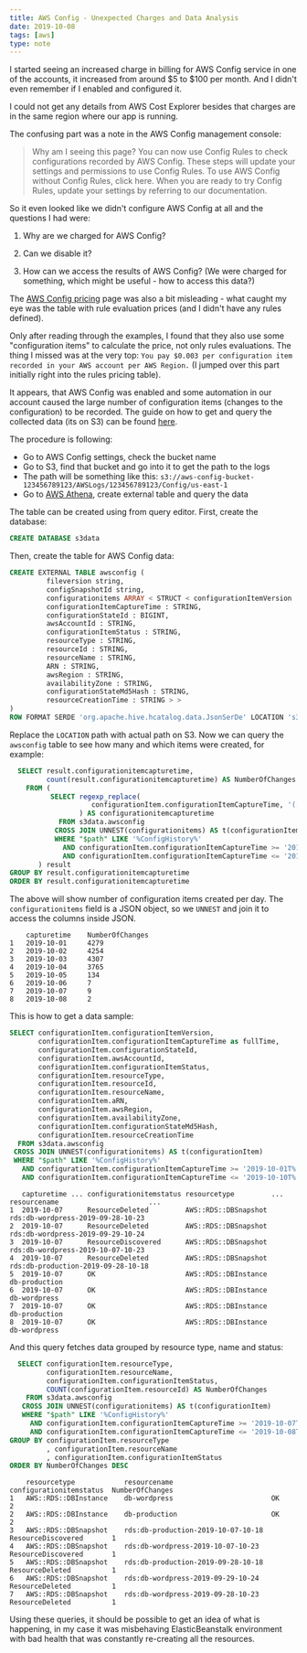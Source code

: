 ```yaml
---
title: AWS Config - Unexpected Charges and Data Analysis
date: 2019-10-08
tags: [aws]
type: note
---
```


I started seeing an increased charge in billing for AWS Config service in one of the accounts, it increased from around $5 to $100 per month.
And I didn't even remember if I enabled and configured it.

I could not get any details from AWS Cost Explorer besides that charges are in the same region where our app is running.

<!-- more -->

The confusing part was a note in the AWS Config management console:

> Why am I seeing this page?
> You can now use Config Rules to check configurations recorded by AWS Config. These steps will update your settings and permissions to use Config Rules.
> To use AWS Config without Config Rules, click here. When you are ready to try Config Rules, update your settings by referring to our documentation.

So it even looked like we didn't configure AWS Config at all and the questions I had were:

1) Why are we charged for AWS Config?

2) Can we disable it?

3) How can we access the results of AWS Config? (We were charged for something, which might be useful - how to access this data?)

The [AWS Config pricing](https://aws.amazon.com/config/pricing/) page was also a bit misleading - what caught my eye was the table with rule evaluation prices (and I didn't have any rules defined).

Only after reading through the examples, I found that they also use some "configuration items" to calculate the price, not only rules evaluations.
The thing I missed was at the very top: `You pay $0.003 per configuration item recorded in your AWS account per AWS Region.` (I jumped over this part initially right into the rules pricing table).

It appears, that AWS Config was enabled and some automation in our account caused the large number of configuration items (changes to the configuration) to be recorded.
The guide on how to get and query the collected data (its on S3) can be found [here](https://aws.amazon.com/premiumsupport/knowledge-center/retrieve-aws-config-items-per-month/).

The procedure is following:

* Go to AWS Config settings, check the bucket name
* Go to S3, find that bucket and go into it to get the path to the logs
* The path will be something like this: `s3://aws-config-bucket-123456789123/AWSLogs/123456789123/Config/us-east-1`
* Go to [AWS Athena](https://console.aws.amazon.com/athena/home), create external table and query the data

The table can be created using from query editor.
First, create the database:

```sql
CREATE DATABASE s3data
```

Then, create the table for AWS Config data:

```sql
CREATE EXTERNAL TABLE awsconfig (
         fileversion string,
         configSnapshotId string,
         configurationitems ARRAY < STRUCT < configurationItemVersion : STRING,
         configurationItemCaptureTime : STRING,
         configurationStateId : BIGINT,
         awsAccountId : STRING,
         configurationItemStatus : STRING,
         resourceType : STRING,
         resourceId : STRING,
         resourceName : STRING,
         ARN : STRING,
         awsRegion : STRING,
         availabilityZone : STRING,
         configurationStateMd5Hash : STRING,
         resourceCreationTime : STRING > > 
)
ROW FORMAT SERDE 'org.apache.hive.hcatalog.data.JsonSerDe' LOCATION 's3://aws-config-bucket-123456789123/AWSLogs/123456789123/Config/us-east-1/'
```

Replace the `LOCATION` path with actual path on S3.
Now we can query the `awsconfig` table to see how many and which items were created, for example:

```sql
  SELECT result.configurationitemcapturetime,
         count(result.configurationitemcapturetime) AS NumberOfChanges
    FROM (
          SELECT regexp_replace(
                    configurationItem.configurationItemCaptureTime, '(.+)(T.+)', '$1'
                 ) AS configurationitemcapturetime
            FROM s3data.awsconfig
           CROSS JOIN UNNEST(configurationitems) AS t(configurationItem)
           WHERE "$path" LIKE '%ConfigHistory%'
             AND configurationItem.configurationItemCaptureTime >= '2019-10-01T%'
             AND configurationItem.configurationItemCaptureTime <= '2019-10-10T%'
       ) result
GROUP BY result.configurationitemcapturetime
ORDER BY result.configurationitemcapturetime
```

The above will show number of configuration items created per day.
The `configurationitems` field is a JSON object, so we `UNNEST` and join it to access the columns inside JSON.

```
    capturetime    NumberOfChanges
1   2019-10-01     4279
2   2019-10-02     4254
3   2019-10-03     4307
4   2019-10-04     3765
5   2019-10-05     134
6   2019-10-06     7
7   2019-10-07     9
8   2019-10-08     2
```

This is how to get a data sample:

```sql
SELECT configurationItem.configurationItemVersion,
       configurationItem.configurationItemCaptureTime as fullTime,
       configurationItem.configurationStateId,
       configurationItem.awsAccountId,
       configurationItem.configurationItemStatus,
       configurationItem.resourceType,
       configurationItem.resourceId,
       configurationItem.resourceName,
       configurationItem.aRN,
       configurationItem.awsRegion,
       configurationItem.availabilityZone,
       configurationItem.configurationStateMd5Hash,
       configurationItem.resourceCreationTime
  FROM s3data.awsconfig
 CROSS JOIN UNNEST(configurationitems) AS t(configurationItem)
 WHERE "$path" LIKE '%ConfigHistory%'
   AND configurationItem.configurationItemCaptureTime >= '2019-10-01T%'
   AND configurationItem.configurationItemCaptureTime <= '2019-10-10T%'
```

```
   capturetime ... configurationitemstatus resourcetype         ... resourcename                      ...
1  2019-10-07      ResourceDeleted         AWS::RDS::DBSnapshot     rds:db-wordpress-2019-09-28-10-23
2  2019-10-07      ResourceDeleted         AWS::RDS::DBSnapshot     rds:db-wordpress-2019-09-29-10-24
3  2019-10-07      ResourceDiscovered      AWS::RDS::DBSnapshot     rds:db-wordpress-2019-10-07-10-23
4  2019-10-07      ResourceDeleted         AWS::RDS::DBSnapshot     rds:db-production-2019-09-28-10-18
5  2019-10-07      OK                      AWS::RDS::DBInstance     db-production
6  2019-10-07      OK                      AWS::RDS::DBInstance     db-wordpress
7  2019-10-07      OK                      AWS::RDS::DBInstance     db-production
8  2019-10-07      OK                      AWS::RDS::DBInstance     db-wordpress
```

And this query fetches data grouped by resource type, name and status:

```sql
  SELECT configurationItem.resourceType,
         configurationItem.resourceName,
         configurationItem.configurationItemStatus,
         COUNT(configurationItem.resourceId) AS NumberOfChanges
    FROM s3data.awsconfig
   CROSS JOIN UNNEST(configurationitems) AS t(configurationItem)
   WHERE "$path" LIKE '%ConfigHistory%'
     AND configurationItem.configurationItemCaptureTime >= '2019-10-07T%'
     AND configurationItem.configurationItemCaptureTime <= '2019-10-08T%'
GROUP BY configurationItem.resourceType
         , configurationItem.resourceName
         , configurationItem.configurationItemStatus
ORDER BY NumberOfChanges DESC
```

```
    resourcetype            resourcename                        configurationitemstatus  NumberOfChanges
1   AWS::RDS::DBInstance    db-wordpress                        OK                       2
2   AWS::RDS::DBInstance    db-production                       OK                       2
3   AWS::RDS::DBSnapshot    rds:db-production-2019-10-07-10-18  ResourceDiscovered       1
4   AWS::RDS::DBSnapshot    rds:db-wordpress-2019-10-07-10-23   ResourceDiscovered       1
5   AWS::RDS::DBSnapshot    rds:db-production-2019-09-28-10-18  ResourceDeleted          1
6   AWS::RDS::DBSnapshot    rds:db-wordpress-2019-09-29-10-24   ResourceDeleted          1
7   AWS::RDS::DBSnapshot    rds:db-wordpress-2019-09-28-10-23   ResourceDeleted          1
```

Using these queries, it should be possible to get an idea of what is happening, in my case it was misbehaving ElasticBeanstalk environment with bad health that was constantly re-creating all the resources.
